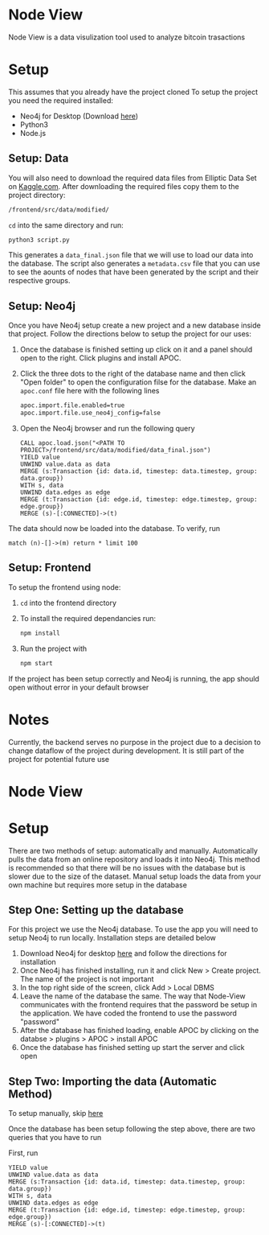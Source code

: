 # Node View
Node View is a data visulization tool used to analyze bitcoin trasactions
# Setup
This assumes that you already have the project cloned
To setup the project you need the required installed:
- Neo4j for Desktop (Download [here](https://neo4j.com/download/))
- Python3
- Node.js

## Setup: Data
You will also need to download the required data files from Elliptic Data Set on [Kaggle.com](https://www.kaggle.com/datasets/ellipticco/elliptic-data-set). After downloading the required files copy them to the project directory:
```bash
/frontend/src/data/modified/
```
```cd``` into the same directory and run:
```bash
python3 script.py
```
This generates a ```data_final.json``` file that we will use to load our data into the database. The script also generates a ```metadata.csv``` file that you can use to see the aounts of nodes that have been generated by the script and their respective groups.

## Setup: Neo4j
Once you have Neo4j setup create a new project and a new database inside that project. Follow the directions below to setup the project for our uses:
1) Once the database is finished setting up click on it and a panel should open to the right. Click plugins and install APOC.
2) Click the three dots to the right of the database name and then click "Open folder" to open the configuration filse for the database. Make an ```apoc.conf``` file here with the following lines

    ```bash
    apoc.import.file.enabled=true
    apoc.import.file.use_neo4j_config=false
    ```
3) Open the Neo4j browser and run the following query

    ```
    CALL apoc.load.json("<PATH TO PROJECT>/frontend/src/data/modified/data_final.json")
    YIELD value
    UNWIND value.data as data
    MERGE (s:Transaction {id: data.id, timestep: data.timestep, group: data.group})
    WITH s, data
    UNWIND data.edges as edge
    MERGE (t:Transaction {id: edge.id, timestep: edge.timestep, group: edge.group})
    MERGE (s)-[:CONNECTED]->(t)
    ```
The data should now be loaded into the database. To verify, run
```
match (n)-[]->(m) return * limit 100
```

## Setup: Frontend
To setup the frontend using node:
1) `cd` into the frontend directory
2) To install the required dependancies run:
    ```bash
    npm install
    ```
   
3) Run the project with 

    ```bash
    npm start
    ```
If the project has been setup correctly and Neo4j is running, the app should open without error in your default browser

# Notes
Currently, the backend serves no purpose in the project due to a decision to change dataflow of the project during development. It is still part of the project for potential future use 


# Node View
# Setup
There are two methods of setup: automatically and manually. Automatically pulls the data from an online repository and loads it into Neo4j. This method is recommended so that there will be no issues with the database but is slower due to the size of the dataset. Manual setup loads the data from your own machine but requires more setup in the database
## Step One: Setting up the database
For this project we use the Neo4j database. To use the app you will need to setup Neo4j to run locally. Installation steps are detailed below
1) Download Neo4j for desktop [here](https://neo4j.com/download/) and follow the directions for installation
2) Once Neo4j has finished installing, run it and click New > Create project. The name of the project is not important
3) In the top right side of the screen, click Add > Local DBMS
4) Leave the name of the database the same. The way that Node-View communicates with the frontend requires that the password be setup in the application. We have coded the frontend to use the password "password"
5) After the database has finished loading, enable APOC by clicking on the databse > plugins > APOC > install APOC
6) Once the database has finished setting up start the server and click open
## Step Two: Importing  the data (Automatic Method)
To setup manually, skip [here]()

Once the database has been setup following the step above, there are two queries that you have to run

First, run
```CALL apoc.load.json("<PATH TO PROJECT>/frontend/src/data/modified/data_final.json")
YIELD value
UNWIND value.data as data
MERGE (s:Transaction {id: data.id, timestep: data.timestep, group: data.group})
WITH s, data
UNWIND data.edges as edge
MERGE (t:Transaction {id: edge.id, timestep: edge.timestep, group: edge.group})
MERGE (s)-[:CONNECTED]->(t)
```
